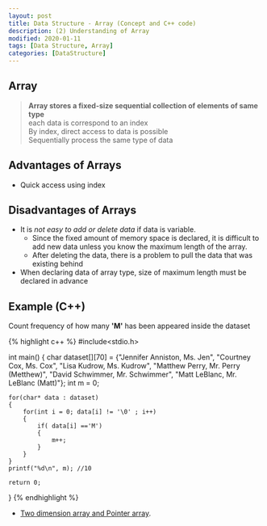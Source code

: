 ```yaml
---
layout: post
title: Data Structure - Array (Concept and C++ code)
description: (2) Understanding of Array
modified: 2020-01-11
tags: [Data Structure, Array]
categories: [DataStructure]
---
```


##  Array  
>**Array stores a fixed-size sequential collection of elements of same type**  
> each data is correspond to an index  
> By index, direct access to data is possible    
> Sequentially process the same type of data  

## Advantages of Arrays
* Quick access using index  

## Disadvantages of Arrays
* It is _not easy to add or delete data_ if data is variable.  
	* Since the fixed amount of memory space is declared, it is difficult to add new data unless you know the maximum length of the array.  
	* After deleting the data, there is a problem to pull the data that was existing behind   
* When declaring data of array type, size of maximum length must be declared in advance  


## Example (C++)  
Count frequency of how many **'M'** has been appeared inside the dataset  

{% highlight c++ %}
#include<stdio.h>

int main()
{
	char dataset[][70] = {"Jennifer Anniston, Ms. Jen",
		"Courtney Cox, Ms. Cox",
		"Lisa Kudrow, Ms. Kudrow",
		"Matthew Perry, Mr. Perry (Metthew)",
		"David Schwimmer, Mr. Schwimmer",
		"Matt LeBlanc, Mr. LeBlanc (Matt)"};
    int m = 0;
    
  	for(char* data : dataset)
    {
    	for(int i = 0; data[i] != '\0' ; i++)
    	{
			if( data[i] =='M')
			{
				m++;   		
			}
		}
	} 
	printf("%d\n", m); //10

	return 0;
}
{% endhighlight %}


* [Two dimension array and Pointer array](http://www.parkjonghyuk.net/lecture/programming1/lecturenote/chap06-6.pdf).